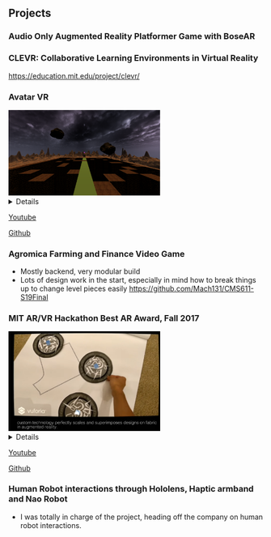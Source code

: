## Projects

### Audio Only Augmented Reality Platformer Game with BoseAR

### CLEVR: Collaborative Learning Environments in Virtual Reality
https://education.mit.edu/project/clevr/

### Avatar VR
<img src="images/avatar.png" alt="avatar" width="300"/>
<details>
  Inspired by the popular show Avatar, as part of my class CMS.339, my team developped a virtual reality game. In the game, you solve puzzles using different bending techniques, like the show (e.g. fire bending). My main role in the project was the interface the user experianced. How did they interact in the world? How could we make the experiance feel natural? How could we make each motion unique and capture the essence of different elements - flow for water, force for fire, rotation for air, and lines for earth. While I helped design the puzzles, the majority of my time was focused on getting manipulations from the oculus controllers and finding what data we needed to look for to read each interaction. 
   </details>
   
 [Youtube](https://www.youtube.com/watch?v=A2SIj2BIOAo)
 
 [Github](https://github.com/jimmyz42/avatar-puzzles)

### Agromica Farming and Finance Video Game
- Mostly backend, very modular build
- Lots of design work in the start, especially in mind how to break things up to change level pieces easily
https://github.com/Mach131/CMS611-S19Final

### MIT AR/VR Hackathon Best AR Award, Fall 2017
<img src="images/cosplayAR.png" alt="cosplayAR" width="300"/>
<details>
 We've been making clothing the same way since 1860 using inflexible tissue paper designs. Our application scales and superimposes clothing patterns on fabric, greately simplifying making clothes.
 </details>
 
 [Youtube](https://www.youtube.com/watch?v=9dUAmJhmx0w) 
 
 [Github](https://github.com/Reality-Virtually-Hackathon/CosplayAR)

### Human Robot interactions through Hololens, Haptic armband and Nao Robot
- I was totally in charge of the project, heading off the company on human robot interactions.

